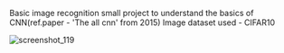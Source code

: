 Basic image recognition small project to understand the basics of CNN(ref.paper - 'The all cnn' from 2015)
Image dataset used - CIFAR10

![screenshot_119](https://user-images.githubusercontent.com/4441068/47610422-4f825780-da6e-11e8-86b1-afa399499394.png)
